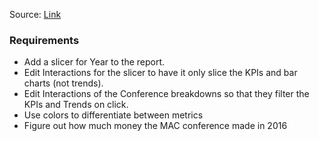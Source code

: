 Source: [Link](https://www.workout-wednesday.com/2021/01/19/pbi-2021-w03/)

### Requirements

- Add a slicer for Year to the report. 
- Edit Interactions for the slicer to have it only slice the KPIs and bar charts (not trends).
- Edit Interactions of the Conference breakdowns so that they filter the KPIs and Trends on click. 
- Use colors to differentiate between metrics
- Figure out how much money the MAC conference made in 2016
